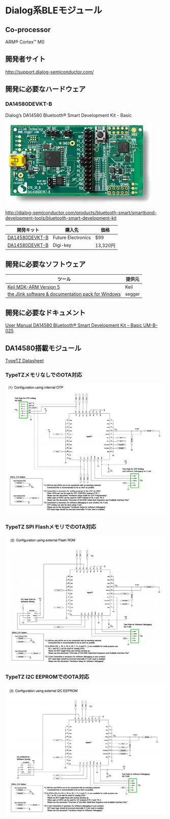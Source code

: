 # Dialog系BLEモジュール

## Co-processor
ARM® Cortex™ M0

## 開発者サイト
http://support.dialog-semiconductor.com/

## 開発に必要なハードウェア
### DA14580DEVKT-B
Dialog’s DA14580 Bluetooth® Smart Development Kit - Basic

![](image/da14580_devboard.jpg)

http://dialog-semiconductor.com/products/bluetooth-smart/smartbond-development-tools/bluetooth-smart-development-kit

| 開発キット | 購入先 | 価格|
| -- | -- | -- |
| [DA14580DEVKT-B](http://www.futureelectronics.com/en/technologies/development-tools/rf-wireless/Pages/2046391-DA14580DEVKT-B.aspx?IM=0) | Future Electronics | $99 |
| [DA14580DEVKT-B](http://www.digikey.jp/product-detail/ja/DA14580DEVKT-B/1564-1000-ND/5113983) | Digi-key|13,320円|

## 開発に必要なソフトウェア

| ツール | 提供元 |
| -- | -- |
| [Keil MDK-ARM Version 5](https://www.keil.com/download/product/) | Keil |
| [the Jlink software & documentation pack for Windows](https://www.segger.com/jlink-software.html)|segger|

## 開発に必要なドキュメント

[User Manual
DA14580 Bluetooth® Smart Development Kit – Basic
UM-B-025](http://www.cdiweb.com/datasheets/iwatt/DA14580DEVKT-BUserGuide.pdf)

## DA14580搭載モジュール

[TypeTZ Datasheet](http://wireless.murata.com/RFM/data/lbca2hnzyz-711.pdf)

### TypeTZメモリなしでのOTA対応
![](typeTZ_internal_ota.png)

### TypeTZ SPI FlashメモリでのOTA対応
![](typeTZ_SPI_flash.png)

### TypeTZ I2C EEPROMでのOTA対応
![](typeTZ_i2c_eeprom.png)



